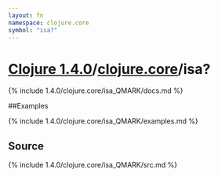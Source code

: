 ```yaml
---
layout: fn
namespace: clojure.core
symbol: "isa?"
---
```


# [Clojure 1.4.0](../../)/[clojure.core](../)/isa?

{% include 1.4.0/clojure.core/isa_QMARK/docs.md %}

##Examples

{% include 1.4.0/clojure.core/isa_QMARK/examples.md %}
## Source
{% include 1.4.0/clojure.core/isa_QMARK/src.md %}

